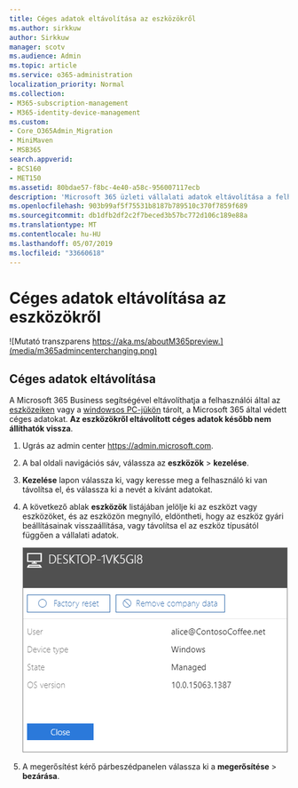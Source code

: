 ```yaml
---
title: Céges adatok eltávolítása az eszközökről
ms.author: sirkkuw
author: Sirkkuw
manager: scotv
ms.audience: Admin
ms.topic: article
ms.service: o365-administration
localization_priority: Normal
ms.collection:
- M365-subscription-management
- M365-identity-device-management
ms.custom:
- Core_O365Admin_Migration
- MiniMaven
- MSB365
search.appverid:
- BCS160
- MET150
ms.assetid: 80bdae57-f8bc-4e40-a58c-956007117ecb
description: 'Microsoft 365 üzleti vállalati adatok eltávolítása a felhasználói eszközök vagy a Windows PC-k használatának elsajátítása. '
ms.openlocfilehash: 903b99af5f75531b8187b789510c370f7859f689
ms.sourcegitcommit: db1dfb2df2c2f7beced3b57bc772d106c189e88a
ms.translationtype: MT
ms.contentlocale: hu-HU
ms.lasthandoff: 05/07/2019
ms.locfileid: "33660618"
---
```

# <a name="remove-company-data-from-devices"></a>Céges adatok eltávolítása az eszközökről

![Mutató transzparens https://aka.ms/aboutM365preview.](media/m365admincenterchanging.png)

## <a name="remove-company-data"></a>Céges adatok eltávolítása

A Microsoft 365 Business segítségével eltávolíthatja a felhasználói által az [eszközeiken](app-protection-settings-for-android-and-ios.md) vagy a [windowsos PC-jükön](protection-settings-for-windows-10-devices.md) tárolt, a Microsoft 365 által védett céges adatokat. **Az eszközökről eltávolított céges adatok később nem állíthatók vissza**. 
  
1. Ugrás az admin center <a href="https://go.microsoft.com/fwlink/p/?linkid=837890" target="_blank">https://admin.microsoft.com</a>.
    
2. A bal oldali navigációs sáv, válassza az **eszközök** \> **kezelése**.  
  
3. **Kezelése** lapon válassza ki, vagy keresse meg a felhasználó ki van távolítsa el, és válassza ki a nevét a kívánt adatokat. 
    
4. A következő ablak **eszközök** listájában jelölje ki az eszközt vagy eszközöket, és az eszközön megnyíló, eldöntheti, hogy az eszköz gyári beállításainak visszaállítása, vagy távolítsa el az eszköz típusától függően a vállalati adatok. 
    
    ![On the remove comapany data pane, select the device from which you want to remove the data.](media/resetorremove.png)
  
5. A megerősítést kérő párbeszédpanelen válassza ki a **megerősítése** \> **bezárása**.
    


